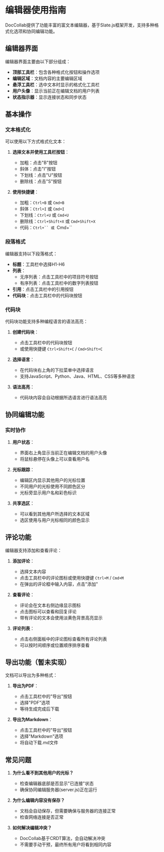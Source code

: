 # 编辑器使用指南

DocCollab提供了功能丰富的富文本编辑器，基于Slate.js框架开发，支持多种格式化选项和协同编辑功能。

## 编辑器界面

编辑器界面主要由以下部分组成：

- **顶部工具栏**：包含各种格式化按钮和操作选项
- **编辑区域**：文档内容的主要编辑区域
- **悬浮工具栏**：选中文本时显示的格式化工具栏
- **用户头像**：显示当前正在编辑文档的用户列表
- **状态指示器**：显示连接状态和同步状态


## 基本操作

### 文本格式化

可以使用以下方式格式化文本：

1. **选择文本并使用工具栏按钮**：
   - 加粗：点击"B"按钮
   - 斜体：点击"I"按钮
   - 下划线：点击"U"按钮
   - 删除线：点击"S"按钮

2. **使用快捷键**：
   - 加粗：`Ctrl+B` 或 `Cmd+B`
   - 斜体：`Ctrl+I` 或 `Cmd+I`
   - 下划线：`Ctrl+U` 或 `Cmd+U`
   - 删除线：`Ctrl+Shift+X` 或 `Cmd+Shift+X`
   - 代码：`Ctrl+`` 或 `Cmd+``

### 段落格式

编辑器支持以下段落格式：

- **标题**：工具栏中选择H1-H6
- **列表**：
  - 无序列表：点击工具栏中的项目符号按钮
  - 有序列表：点击工具栏中的数字列表按钮
- **引用**：点击工具栏中的引用按钮
- **代码块**：点击工具栏中的代码块按钮

### 代码块

代码块功能支持多种编程语言的语法高亮：

1. **创建代码块**：
   - 点击工具栏中的代码块按钮
   - 或使用快捷键 `Ctrl+Shift+C` / `Cmd+Shift+C`

2. **选择语言**：
   - 在代码块右上角的下拉菜单中选择语言
   - 支持JavaScript、Python、Java、HTML、CSS等多种语言

3. **语法高亮**：
   - 代码块内容会自动根据所选语言进行语法高亮

## 协同编辑功能

### 实时协作

1. **用户状态**：
   - 界面右上角显示当前正在编辑文档的用户头像
   - 将鼠标悬停在头像上可以查看用户名

2. **光标跟踪**：
   - 编辑区内显示其他用户的光标位置
   - 不同用户的光标使用不同颜色区分
   - 光标旁显示用户名和彩色标识

3. **共享选区**：
   - 可以看到其他用户所选择的文本区域
   - 选区使用与用户光标相同的颜色显示


## 评论功能

编辑器支持添加和查看评论：

1. **添加评论**：
   - 选择文本内容
   - 点击工具栏中的评论图标或使用快捷键 `Ctrl+M` / `Cmd+M`
   - 在弹出的评论框中输入内容，点击"添加"

2. **查看评论**：
   - 评论会在文本右侧边缘显示图标
   - 点击图标可以查看和回复评论
   - 带有评论的文本会使用淡黄色背景高亮显示

3. **评论列表**：
   - 点击右侧面板中的评论图标查看所有评论列表
   - 可以按时间顺序或位置顺序排序查看

## 导出功能（暂未实现）

文档可以导出为多种格式：

1. **导出为PDF**：
   - 点击工具栏中的"导出"按钮
   - 选择"PDF"选项
   - 等待生成完成后下载

2. **导出为Markdown**：
   - 点击工具栏中的"导出"按钮
   - 选择"Markdown"选项
   - 将自动下载.md文件

## 常见问题

1. **为什么看不到其他用户的光标？**
   - 检查编辑器底部是否显示"已连接"状态
   - 确保协同编辑服务器(server.js)正在运行

2. **为什么编辑内容没有保存？**
   - 文档会自动保存，但需要确保与服务器的连接正常
   - 检查网络连接是否正常

3. **如何解决编辑冲突？**
   - DocCollab基于CRDT算法，会自动解决冲突
   - 不需要手动干预，最终所有用户将看到相同内容 